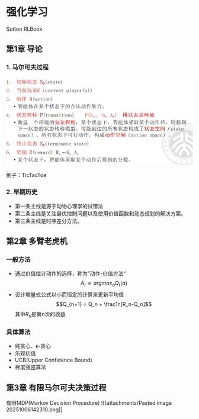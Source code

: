 # 强化学习
Sutton RLBook
## 第1章 导论
### 1. 马尔可夫过程
![强化学习环境示意图](attachments/Pasted%20image%2020250608103854.png)

例子：TicTacToe
### 2. 早期历史
- 第一条主线是源于动物心理学的试错法
- 第二条主线是关注最优控制问题以及使用价值函数和动态规划的解决方案。
- 第三条主线是时序差分方法。
## 第2章 多臂老虎机
### 一般方法
- 通过价值估计动作的选择，称为”动作-价值方法“
$$A_t \doteq argmax_a Q_t(a)$$
- 设计增量式公式以小而恒定的计算来更新平均值
$$Q_{n+1} = Q_n + \frac1n[R_n-Q_n]$$
	其中$R_n$是第n次的收益
### 具体算法
- 纯贪心、$\epsilon$-贪心
- 乐观初值
- UCB(Upper Confidence Bound)
- 梯度强盗算法
## 第3章 有限马尔可夫决策过程
有限MDP(Markov Decision Procedure)
![[attachments/Pasted image 20251006142310.png]]
